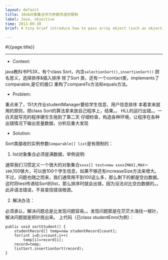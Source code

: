 ```yaml
---
layout: default
title: JAVA对象集合作为参数传递的限制
label: Java, objective
time: 2013-09-30
brief: A tiny brief introduce how to pass array object (such as objective[] name = new objective[number]) as a parameter

---
```

#{{page.title}}
*************
+ Context:

java教科书P53X，有个class Sort，内含``selectionSort(),insertionSort()``
顾名思义，选择排序&插入排序
除了Sort 类，还有一个contact类，implements了comparable,是它的接口
重构了compareTo方法和equals方法。

+ Problem:

重点来了，151大作业studentManager要给学生信息、用户信息排序
本着拿来就用的原则，把class Sort的算法拿来放自己程序上，结果。。
HLL的运行出错。。一白天就写完的程序硬生生拖到了第二天
仔细检查，构造各种环境，让程序在各种出错情况下输出变量数据，分析后重大发现

+ Solution:

Sort类接收的实例参数``Comparable[] list``是有限制的：

1. list对象集合必须是满数据，举例说明:

通常我们习惯定义一个很大的对象集合``xxxx[] test=new xxxx[MAX],MAX＝100``,100够大，可以放100个学生信息，如果不够还有increaseSize方法来增大。不过，问题也随之而来，我们通常用不到100这么多，那么剩下的都是空白数据。这时将test传递给Sort的list，那么排序时就会出错，因为没法对比空白数据的。。此非语法错误，不易查找错误根源。

2. 解决办法：

必须承认，解决问题总是比发现问题容易。。发现问题那是在茫茫大海找一根针，解决问题就是把针挑出来。
上代码（已class studentEnrol为例）：

    public void sortStudent() {
        studentRecord[] temp=new studentRecord[count];
        for(int i=0;i<count;i++)
            temp[i]=record[i];
        record=temp;
        listSort.insertionSort(record);
    }